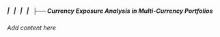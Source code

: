 ##### |   |   |   |   ├── Currency Exposure Analysis in Multi-Currency Portfolios

*Add content here*